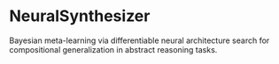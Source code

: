 # NeuralSynthesizer
Bayesian meta-learning via differentiable neural architecture search for compositional generalization in abstract reasoning tasks.
